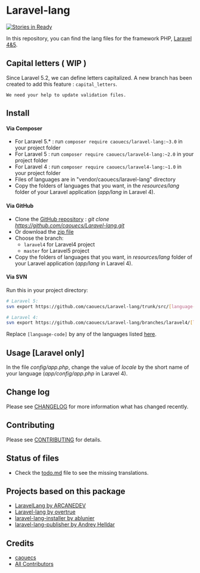 # Laravel-lang

[![Stories in Ready](https://badge.waffle.io/caouecs/Laravel-lang.svg?label=ready&title=Ready)](http://waffle.io/caouecs/Laravel-lang)

In this repository, you can find the lang files for the framework PHP, [Laravel 4&5](http://www.laravel.com).

## Capital letters ( WIP )

Since Laravel 5.2, we can define letters capitalized. A new branch has been created to add this feature : `capital_letters`.

    We need your help to update validation files.

## Install

#### Via Composer
* For Laravel 5.* : run `composer require caouecs/laravel-lang:~3.0` in your project folder
* For Laravel 5 : run `composer require caouecs/laravel4-lang:~2.0` in your project folder
* For Laravel 4 : run `composer require caouecs/laravel4-lang:~1.0` in your project folder
* Files of languages are in "vendor/caouecs/laravel-lang" directory
* Copy the folders of languages that you want, in the *resources/lang* folder of your Laravel application (*app/lang* in Laravel 4).

#### Via GitHub

* Clone the [GitHub repository](https://github.com/caouecs/laravel-lang/) : *git clone https://github.com/caouecs/Laravel-lang.git*
* Or download the [zip file](https://github.com/caouecs/laravel-lang/archive/master.zip)
* Choose the branch:
    * `laravel4` for Laravel4 project
    * `master` for Laravel5 project
* Copy the folders of languages that you want, in *resources/lang* folder of your Laravel application (*app/lang* in Laravel 4).

#### Via SVN

Run this in your project directory:

```sh
# Laravel 5:
svn export https://github.com/caouecs/Laravel-lang/trunk/src/[language-code] resources/lang/[language-code]

# Laravel 4:
svn export https://github.com/caouecs/Laravel-lang/branches/laravel4/[language-code] app/lang/[language-code]
```

Replace `[language-code]` by any of the languages listed [here](src).

## Usage [Laravel only]

In the file *config/app.php*, change the value of *locale* by the short name of your language (*app/config/app.php* in Laravel 4).

## Change log

Please see [CHANGELOG](CHANGELOG.md) for more information what has changed recently.

## Contributing

Please see [CONTRIBUTING](CONTRIBUTING.md) for details.

## Status of files

* Check the [todo.md](todo.md) file to see the missing translations.

## Projects based on this package

* [LaravelLang by ARCANEDEV](https://github.com/ARCANEDEV/LaravelLang)
* [Laravel-lang by overtrue](https://github.com/overtrue/laravel-lang)
* [laravel-lang-installer by ablunier](https://github.com/ablunier/laravel-lang-installer)
* [laravel-lang-publisher by Andrey Helldar](https://github.com/andrey-helldar/laravel-lang-publisher)

## Credits

- [caouecs](https://github.com/caouecs)
- [All Contributors](https://github.com/caouecs/Laravel-lang/graphs/contributors)
